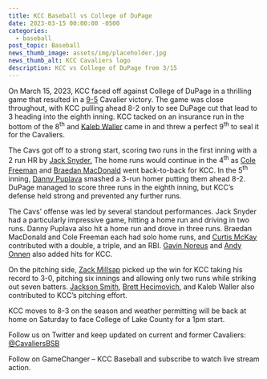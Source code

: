 ```yaml
---
title: KCC Baseball vs College of DuPage
date: 2023-03-15 00:00:00 -0500
categories:
  - baseball
post_topic: Baseball
news_thumb_image: assets/img/placeholder.jpg
news_thumb_alt: KCC Cavaliers logo
description: KCC vs College of DuPage from 3/15
---
```

<div><p>On March 15, 2023, KCC faced off against College of DuPage in a thrilling game that resulted in a <a target="_blank" rel="noopener noreferrer" href="https://www.njcaa.org/sports/bsb/2022-23/div2/boxscores/20230315_e2ei.xml">9-5</a> Cavalier victory. The game was close throughout, with KCC pulling ahead 8-2 only to see DuPage cut that lead to 3 heading into the eighth inning. KCC tacked on an insurance run in the bottom of the 8<sup>th</sup> and <a target="_blank" rel="noopener noreferrer" href="https://athletics.kcc.edu/baseball/roster/#kaleb-waller">Kaleb Waller</a> came in and threw a perfect 9<sup>th</sup> to seal it for the Cavaliers.</p><p>The Cavs got off to a strong start, scoring two runs in the first inning with a 2 run HR by <a target="_blank" rel="noopener noreferrer" href="https://athletics.kcc.edu/baseball/roster/#jack-snyder">Jack Snyder.</a> The home runs would continue in the 4<sup>th</sup> as <a target="_blank" rel="noopener noreferrer" href="https://athletics.kcc.edu/baseball/roster/#cole-freeman">Cole Freeman</a> and <a target="_blank" rel="noopener noreferrer" href="https://athletics.kcc.edu/baseball/roster/#braedan-macdonald">Braedan MacDonald</a> went back-to-back for KCC. In the 5<sup>th</sup> inning, <a target="_blank" rel="noopener noreferrer" href="https://athletics.kcc.edu/baseball/roster/#daniel-puplava">Danny Puplava</a> smashed a 3-run homer putting them ahead 8-2. DuPage managed to score three runs in the eighth inning, but KCC’s defense held strong and prevented any further runs.</p><p>The Cavs’ offense was led by several standout performances. Jack Snyder had a particularly impressive game, hitting a home run and driving in two runs. Danny Puplava also hit a home run and drove in three runs. Braedan MacDonald and Cole Freeman each had solo home runs, and <a target="_blank" rel="noopener noreferrer" href="https://athletics.kcc.edu/baseball/roster/#curtis-mckay">Curtis McKay</a> contributed with a double, a triple, and an RBI. <a target="_blank" rel="noopener noreferrer" href="https://athletics.kcc.edu/baseball/roster/#gavin-noreus">Gavin Noreus</a> and <a target="_blank" rel="noopener noreferrer" href="https://athletics.kcc.edu/baseball/roster/#andy-onnen">Andy Onnen</a> also added hits for KCC.</p><p>On the pitching side, <a target="_blank" rel="noopener noreferrer" href="https://athletics.kcc.edu/baseball/roster/#zack-millsap">Zack Millsap</a> picked up the win for KCC taking his record to 3-0, pitching six innings and allowing only two runs while striking out seven batters. <a target="_blank" rel="noopener noreferrer" href="https://athletics.kcc.edu/baseball/roster/#jackson-smith">Jackson Smith</a>, <a target="_blank" rel="noopener noreferrer" href="https://athletics.kcc.edu/baseball/roster/#brett-hecimovich">Brett Hecimovich</a>, and Kaleb Waller also contributed to KCC’s pitching effort.</p><p>KCC moves to 8-3 on the season and weather permitting will be back at home on Saturday to face College of Lake County for a 1pm start.</p><p>Follow us on Twitter and keep updated on current and former Cavaliers: <a target="_blank" rel="noopener noreferrer" href="https://twitter.com/CavaliersBSB">@CavaliersBSB</a></p><p>Follow on GameChanger – KCC Baseball and subscribe to watch live stream action.</p></div>
